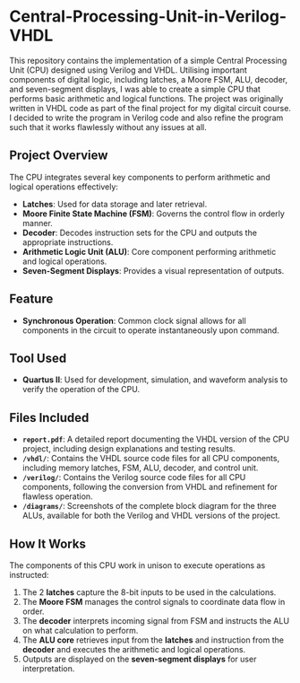 # Central-Processing-Unit-in-Verilog-VHDL
This repository contains the implementation of a simple Central Processing Unit (CPU) designed using Verilog and VHDL. Utilising important components of digital logic, including latches, a Moore FSM, ALU, decoder, and seven-segment displays, I was able to create a simple CPU that performs basic arithmetic and logical functions. The project was originally written in VHDL code as part of the final project for my digital circuit course. I decided to write the program in Verilog code and also refine the program such that it works flawlessly without any issues at all.

## Project Overview  
The CPU integrates several key components to perform arithmetic and logical operations effectively:  

- **Latches**: Used for data storage and later retrieval.
- **Moore Finite State Machine (FSM)**: Governs the control flow in orderly manner.  
- **Decoder**: Decodes instruction sets for the CPU and outputs the appropriate instructions.
- **Arithmetic Logic Unit (ALU)**: Core component performing arithmetic and logical operations.  
- **Seven-Segment Displays**: Provides a visual representation of outputs.

## Feature

- **Synchronous Operation**: Common clock signal allows for all components in the circuit to operate instantaneously upon command.

## Tool Used
- **Quartus II**: Used for development, simulation, and waveform analysis to verify the operation of the CPU.

## Files Included

- **`report.pdf`**: A detailed report documenting the VHDL version of the CPU project, including design explanations and testing results.
- **`/vhdl/`**: Contains the VHDL source code files for all CPU components, including memory latches, FSM, ALU, decoder, and control unit.
- **`/verilog/`**: Contains the Verilog source code files for all CPU components, following the conversion from VHDL and refinement for flawless operation.
- **`/diagrams/`**: Screenshots of the complete block diagram for the three ALUs, available for both the Verilog and VHDL versions of the project.


## How It Works  
The components of this CPU work in unison to execute operations as instructed:  

1. The 2 **latches** capture the 8-bit inputs to be used in the calculations.
2. The **Moore FSM** manages the control signals to coordinate data flow in order.  
3. The **decoder** interprets incoming signal from FSM and instructs the ALU on what calculation to perform. 
4. The **ALU core** retrieves input from the **latches** and instruction from the **decoder** and executes the arithmetic and logical operations.  
6. Outputs are displayed on the **seven-segment displays** for user interpretation.
